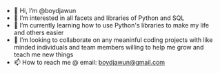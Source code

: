 - 👋 Hi, I’m @boydjawun
- 👀 I’m interested in all facets and libraries of Python and SQL
- 🌱 I’m currently learning how to use Python's libraries to make my life and others easier
- 💞️ I’m looking to collaborate on any meaninful coding projects with like minded individuals and team members willing to help me grow and teach me new things
- 📫 How to reach me @ email: boydjawun@gmail.com

<!---
boydjawun/boydjawun is a ✨ special ✨ repository because its `README.md` (this file) appears on your GitHub profile.
You can click the Preview link to take a look at your changes.
--->
